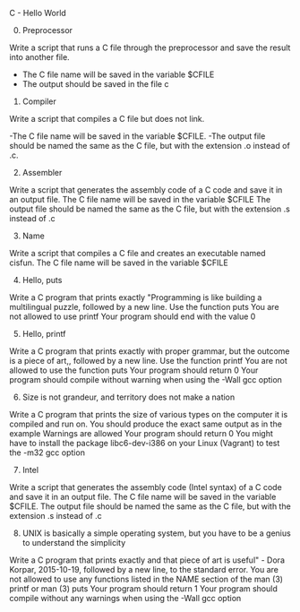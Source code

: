 C - Hello World



0. Preprocessor

Write a script that runs a C file through the preprocessor and save the result into another file.

- The C file name will be saved in the variable $CFILE
- The output should be saved in the file c


1. Compiler

Write a script that compiles a C file but does not link.

-The C file name will be saved in the variable $CFILE.
-The output file should be named the same as the C file, but with the extension .o instead of .c.


2. Assembler

Write a script that generates the assembly code of a C code and save it in an output file.
The C file name will be saved in the variable $CFILE
The output file should be named the same as the C file, but with the extension .s instead of .c


3. Name

Write a script that compiles a C file and creates an executable named cisfun.
The C file name will be saved in the variable $CFILE


4. Hello, puts

Write a C program that prints exactly "Programming is like building a multilingual puzzle, followed by a new line.
Use the function puts
You are not allowed to use printf
Your program should end with the value 0


5. Hello, printf

Write a C program that prints exactly with proper grammar, but the outcome is a piece of art,, followed by a new line.
Use the function printf
You are not allowed to use the function puts
Your program should return 0
Your program should compile without warning when using the -Wall gcc option


6. Size is not grandeur, and territory does not make a nation

Write a C program that prints the size of various types on the computer it is compiled and run on.
You should produce the exact same output as in the example
Warnings are allowed
Your program should return 0
You might have to install the package libc6-dev-i386 on your Linux (Vagrant) to test the -m32 gcc option


7. Intel

Write a script that generates the assembly code (Intel syntax) of a C code and save it in an output file.
The C file name will be saved in the variable $CFILE.
The output file should be named the same as the C file, but with the extension .s instead of .c


8. UNIX is basically a simple operating system, but you have to be a genius to understand the simplicity

Write a C program that prints exactly and that piece of art is useful" - Dora Korpar, 2015-10-19, followed by a new line, to the standard error.
You are not allowed to use any functions listed in the NAME section of the man (3) printf or man (3) puts
Your program should return 1
Your program should compile without any warnings when using the -Wall gcc option
